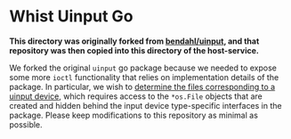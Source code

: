 # Whist Uinput Go

**This directory was originally forked from [bendahl/uinput](https://github.com/bendahl/uinput), and that repository was then copied into this directory of the host-service.**

We forked the original `uinput` go package because we needed to expose some more `ioctl` functionality that relies on implementation details of the package. In particular, we wish to [determine the files corresponding to a uinput device](https://stackoverflow.com/questions/15623442/how-do-i-determine-the-files-corresponding-to-a-uinput-device), which requires access to the `*os.File` objects that are created and hidden behind the input device type-specific interfaces in the package. Please keep modifications to this repository as minimal as possible.
